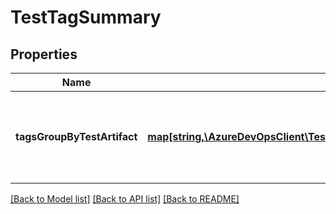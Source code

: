 # TestTagSummary

## Properties
Name | Type | Description | Notes
------------ | ------------- | ------------- | -------------
**tagsGroupByTestArtifact** | [**map[string,\AzureDevOpsClient\TestResults\AzureDevOpsClient\TestResults\Model\TestTag[]]**](array.md) | Dictionary which contains tags associated with a test run. | [optional] 

[[Back to Model list]](../README.md#documentation-for-models) [[Back to API list]](../README.md#documentation-for-api-endpoints) [[Back to README]](../README.md)


